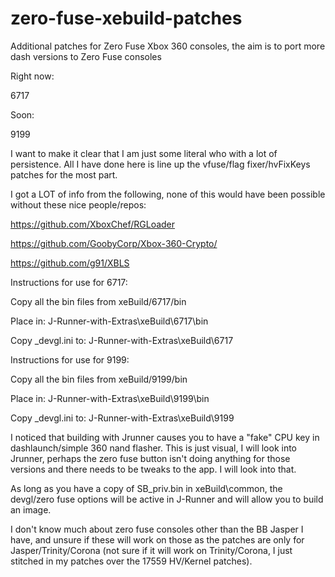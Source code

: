 # zero-fuse-xebuild-patches
Additional patches for Zero Fuse Xbox 360 consoles, the aim is to port more dash versions to Zero Fuse consoles

Right now: 

6717

Soon:

9199


I want to make it clear that I am just some literal who with a lot of persistence. All I have done here is line up the vfuse/flag fixer/hvFixKeys patches for the most part. 

I got a LOT of info from the following, none of this would have been possible without these nice people/repos:

https://github.com/XboxChef/RGLoader

https://github.com/GoobyCorp/Xbox-360-Crypto/

https://github.com/g91/XBLS



Instructions for use for 6717: 

Copy all the bin files from     xeBuild/6717/bin

Place in: J-Runner-with-Extras\xeBuild\6717\bin

Copy _devgl.ini to: J-Runner-with-Extras\xeBuild\6717

Instructions for use for 9199:

Copy all the bin files from     xeBuild/9199/bin

Place in: J-Runner-with-Extras\xeBuild\9199\bin

Copy _devgl.ini to: J-Runner-with-Extras\xeBuild\9199


I noticed that building with Jrunner causes you to have a "fake" CPU key in dashlaunch/simple 360 nand flasher. This is just visual, I will look into Jrunner, perhaps the zero fuse button isn't doing anything for those versions and there needs to be tweaks to the app. I will look into that. 

As long as you have a copy of SB_priv.bin in xeBuild\common, the devgl/zero fuse options will be active in J-Runner and will allow you to build an image. 


I don't know much about zero fuse consoles other than the BB Jasper I have, and unsure if these will work on those as the patches are only for Jasper/Trinity/Corona (not sure if it will work on Trinity/Corona, I just stitched in my patches over the 17559 HV/Kernel patches).
